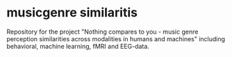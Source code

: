 # musicgenre similaritis

Repository for the project "Nothing compares to you - music genre perception similarities across modalities in humans and machines" including behavioral, machine learning, fMRI and EEG-data.

